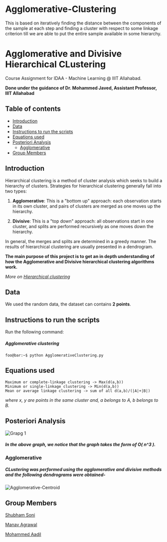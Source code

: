 # Agglomerative-Clustering
This is based on iteratively finding the distance between the components of the sample at each step and finding a cluster with respect to some linkage criterion till we are able to put the entire sample available in some hierarchy.

# Agglomerative and Divisive Hierarchical CLustering

Course Assignment for IDAA - Machine Learning @ IIIT Allahabad.

**Done under the guidance of Dr. Mohammed Javed, Assistant Professor, IIIT Allahabad**

## Table of contents
- [Introduction](#introduction)
- [Data](#data)
- [Instructions to run the scripts](#instructions-to-run-the-scripts)
- [Equations used](#equations-used)
- [Posteriori Analysis](#posteriori-analysis)
  * [Agglomerative](#agglomerative)
- [Group Members](#group-members)


## Introduction
Hierarchical clustering is a method of cluster analysis which seeks to build a hierarchy of clusters. Strategies for hierarchical clustering generally fall into two types:

1. **Agglomerative**: This is a "bottom up" approach: each observation starts in its own cluster, and pairs of clusters are merged as one moves up the hierarchy.

2. **Divisive**: This is a "top down" approach: all observations start in one cluster, and splits are performed recursively as one moves down the hierarchy.

In general, the merges and splits are determined in a greedy manner. The results of hierarchical clustering are usually presented in a dendrogram.


**The main purpose of this project is to get an in depth understanding of how the Agglomerative and Divisive hierarchical clustering algorithms work.**

*More on [Hierarchical clustering](https://medium.com/@darkprogrammerpb/agglomerative-hierarchial-clustering-from-scratch-ec50e14c3826)*

## Data
We used the random data, the dataset can contains **2 points**.

## Instructions to run the scripts
Run the following command:

##### Agglomerative clustering
```console
foo@bar:~$ python AgglomerativeClustering.py
```

## Equations used
```
Maximum or complete-linkage clustering -> Max(d(a,b))
Minimum or single-linkage clustering -> Min(d(a,b))
Mean or average linkage clustering -> sum of all d(a,b)/(|A|+|B|)
```
*where x, y are points in the same cluster and, a belongs to A, b belongs to B.*

## Posteriori Analysis

![Grapg 1](https://user-images.githubusercontent.com/66634743/84398750-62c94300-ac11-11ea-8f05-9e19cc853d21.png)

##### In the above graph, we notice that the graph takes the form of O( n^3 ).

### Agglomerative
##### CLustering was performed using the agglomerative and divisive methods and the following dendrograms were obtained-

![Agglomerative-Centroid](https://user-images.githubusercontent.com/66634743/84398757-64930680-ac11-11ea-848c-6a2e7ce36dda.png)


## Group Members
[Shubham Soni](http://github.com/SHUBHAM-SONI-177)

[Manav Agrawal](http://github.com/mka2011)

[Mohammed Aadil](http://github.com/XXDIL)
